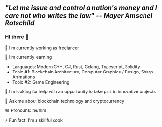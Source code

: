 ## ***"Let me issue and control a nation's money and I care not who writes the law" -- Mayer Amschel Rotschild***

### Hi there 👋

🔭 I’m currently working as freelancer

🌱 I’m currently learning
  - Languages: Modern C++, C#, Rust, Golang, Typescript, Solidity
  - Topic #1: Blockchain Architecture, Computer Graphics / Design, Sharp Animations
  - Topic #2: Game Engineering

🤔 I’m looking for help with an opportunity to take part in innovative projects

💬 Ask me about blockchain technology and cryptocurrency

😄 Pronouns: he/him

⚡ Fun fact: I'm a skillful cook
